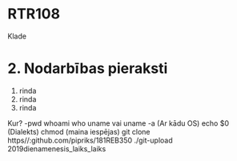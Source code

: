 # RTR108
Klade
# 2. Nodarbības pieraksti
1. rinda
2. rinda  
3. rinda

Kur? -pwd
whoami
who
uname vai uname -a (Ar kādu OS)
echo $0 (Dialekts)
chmod (maina iespējas)
git clone https//:github.com/pipriks/181REB350
./git-upload 2019dienamenesis_laiks_laiks

